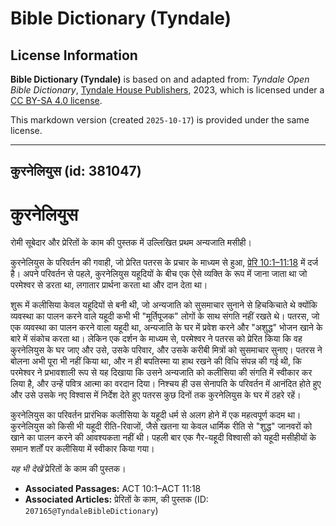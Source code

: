 # Bible Dictionary (Tyndale)

## License Information

**Bible Dictionary (Tyndale)** is based on and adapted from: _Tyndale Open Bible Dictionary_, [Tyndale House Publishers](https://tyndaleopenresources.com/), 2023, which is licensed under a [CC BY-SA 4.0 license](https://creativecommons.org/licenses/by-sa/4.0/legalcode.en).

This markdown version (created `2025-10-17`) is provided under the same license.



--------------------------------

## कुरनेलियुस (id: 381047)

कुरनेलियुस
==========

रोमी सूबेदार और प्रेरितों के काम की पुस्तक में उल्लिखित प्रथम अन्यजाति मसीही। 

कुरनेलियुस के परिवर्तन की गवाही, जो प्रेरित पतरस के प्रचार के माध्यम से हुआ, [प्रेरि 10:1–11:18](https://ref.ly/Acts10:1-Acts11:18) में दर्ज है। अपने परिवर्तन से पहले, कुरनेलियुस यहूदियों के बीच एक ऐसे व्यक्ति के रूप में जाना जाता था जो परमेश्वर से डरता था, लगातार प्रार्थना करता था और दान देता था।

शुरू में कलीसिया केवल यहूदियों से बनी थी, जो अन्यजाति को सुसमाचार सुनाने से हिचकिचाते थे क्योंकि व्यवस्था का पालन करने वाले यहूदी कभी भी "मूर्तिपूजक" लोगों के साथ संगति नहीं रखते थे। पतरस, जो एक व्यवस्था का पालन करने वाला यहूदी था, अन्यजाति के घर में प्रवेश करने और "अशुद्ध" भोजन खाने के बारे में संकोच करता था। लेकिन एक दर्शन के माध्यम से, परमेश्वर ने पतरस को प्रेरित किया कि वह कुरनेलियुस के घर जाए और उसे, उसके परिवार, और उसके करीबी मित्रों को सुसमाचार सुनाए। पतरस ने बोलना अभी पूरा भी नहीं किया था, और न ही बपतिस्मा या हाथ रखने की विधि संपन्न की गई थी, कि परमेश्वर ने प्रभावशाली रूप से यह दिखाया कि उसने अन्यजाति को कलीसिया की संगति में स्वीकार कर लिया है, और उन्हें पवित्र आत्मा का वरदान दिया। निश्चय ही उस सेनापति के परिवर्तन में आनंदित होते हुए और उसे उसके नए विश्वास में निर्देश देते हुए पतरस कुछ दिनों तक कुरनेलियुस के घर में ठहरे रहें।

कुरनेलियुस का परिवर्तन प्रारंभिक कलीसिया के यहूदी धर्म से अलग होने में एक महत्वपूर्ण कदम था। कुरनेलियुस को किसी भी यहूदी रीति\-रिवाजों, जैसे खतना या केवल धार्मिक रीति से "शुद्ध" जानवरों को खाने का पालन करने की आवश्यकता नहीं थी। पहली बार एक गैर\-यहूदी विश्वासी को यहूदी मसीहीयों के समान शर्तों पर कलीसिया में स्वीकार किया गया।

*यह भी देखें*  प्रेरितों के काम की पुस्तक।

* **Associated Passages:** ACT 10:1–ACT 11:18
* **Associated Articles:** प्रेरितों के काम, की पुस्तक (ID: `207165@TyndaleBibleDictionary`)

